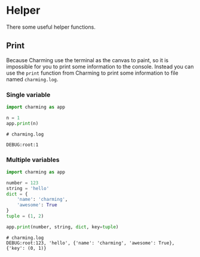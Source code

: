 # Helper

There some useful helper functions.

## Print

Because Charming use the terminal as the canvas to paint, so it is impossible for you to print some information to the console. Instead you can use the `print` function from Charming to print some information to file named `charming.log`.

### Single variable

```py
import charming as app

n = 1
app.print(n)
```

```plain text
# charming.log

DEBUG:root:1
```

### Multiple variables

```py
import charming as app

number = 123
string = 'hello'
dict = {
    'name': 'charming',
    'awesome': True
}
tuple = (1, 2)

app.print(number, string, dict, key=tuple)
```

```plain text
# charming.log
DEBUG:root:123, 'hello', {'name': 'charming', 'awesome': True}, {'key': (0, 1)}
```
